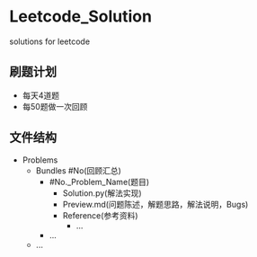 # Leetcode_Solution
solutions for leetcode

## 刷题计划

- 每天4道题
- 每50题做一次回顾

## 文件结构

+ Problems
    + Bundles #No(回顾汇总)
        + #No._Problem_Name(题目)
            + Solution.py(解法实现)
            + Preview.md(问题陈述，解题思路，解法说明，Bugs)
            + Reference(参考资料)
                +   ...
        +   ...
    +   ...